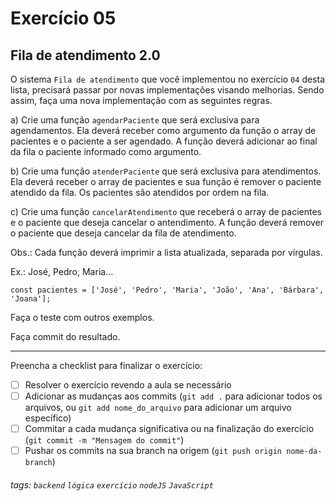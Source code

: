 # Exercício 05

## Fila de atendimento 2.0

O sistema `Fila de atendimento` que você implementou no exercício `04` desta lista, precisará passar por novas implementações visando melhorias. Sendo assim, faça uma nova implementação com as seguintes regras.

a) Crie uma função `agendarPaciente` que será exclusiva para agendamentos. Ela deverá receber como argumento da função o array de pacientes e o paciente a ser agendado. A função deverá adicionar ao final da fila o paciente informado como argumento.

b) Crie uma função `atenderPaciente` que será exclusiva para atendimentos. Ela deverá receber o array de pacientes e sua função é remover o paciente atendido da fila. Os pacientes são atendidos por ordem na fila.

c) Crie uma função `cancelarAtendimento` que receberá o array de pacientes e o paciente que deseja cancelar o antendimento. A função deverá remover o paciente que deseja cancelar da fila de atendimento.

Obs.: Cada função deverá imprimir a lista atualizada, separada por vírgulas.

Ex.: José, Pedro, Maria...

```javascript=
const pacientes = ['José', 'Pedro', 'Maria', 'João', 'Ana', 'Bárbara', 'Joana'];
```

Faça o teste com outros exemplos.

Faça commit do resultado.

---

Preencha a checklist para finalizar o exercício:

- [ ] Resolver o exercício revendo a aula se necessário
- [ ] Adicionar as mudanças aos commits (`git add .` para adicionar todos os arquivos, ou `git add nome_do_arquivo` para adicionar um arquivo específico)
- [ ] Commitar a cada mudança significativa ou na finalização do exercício (`git commit -m "Mensagem do commit"`)
- [ ] Pushar os commits na sua branch na origem (`git push origin nome-da-branch`)

###### tags: `backend` `lógica` `exercício` `nodeJS` `JavaScript`
